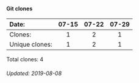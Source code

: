 #### Git clones
Date:    |        07-15   |       07-22  |  07-29
|:---    |:---:   |:---:  |:---:
Clones:  |        1       |       2      |  1
Unique   clones:  |       1       |      2  |      1

Total clones: 4
###### Updated: 2019-08-08
